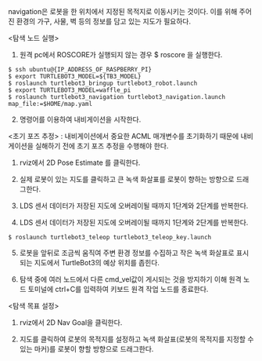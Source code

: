 navigation은 로봇을 한 위치에서 지정된 목적지로 이동시키는 것이다. 이를 위해 주어진 환경의 가구, 사물, 벽 등의 정보를 담고 있는 지도가 필요하다. 

<탐색 노드 실행>

1. 원격 pc에서 ROSCORE가 실행되지 않는 경우 $ roscore 을 실행한다. 
```
$ ssh ubuntu@{IP_ADDRESS_OF_RASPBERRY_PI}
$ export TURTLEBOT3_MODEL=${TB3_MODEL}
$ roslaunch turtlebot3_bringup turtlebot3_robot.launch
$ export TURTLEBOT3_MODEL=waffle_pi
$ roslaunch turtlebot3_navigation turtlebot3_navigation.launch map_file:=$HOME/map.yaml
```
2. 명령어를 이용하여 내비게이션을 시작한다.

<초기 포즈 추정>
: 내비게이션에서 중요한 ACML 매개변수를 초기화하기 때문에 내비게이션을 실해하기 전에 초기 포즈 추정을 수행해야 한다. 

1. rviz에서 2D Pose Estimate 를 클릭한다.

2. 실제 로봇이 있는 지도를 클릭하고 큰 녹색 화살표를 로봇이 향하는 방향으로 드래그한다.

3. LDS 센서 데이터가 저장된 지도에 오버레이될 때까지 1단계와 2단계를 반복한다.

4. LDS 센서 데이터가 저장된 지도에 오버레이될 때까지 1단계와 2단계를 반복한다.
```
$ roslaunch turtlebot3_teleop turtlebot3_teleop_key.launch
```
5. 로봇을 앞뒤로 조금씩 움직여 주변 환경 정보를 수집하고 작은 녹색 화살표로 표시되는 지도에서 TurtleBot3의 예상 위치를 좁힌다.

6. 탐색 중에 여러 노드에서 다른 cmd_vel값이 게시되는 것을 방지하기 이해 원격 노드 토미널에 ctrl+C를 입력하여 키보드 원격 작업 노드를 종료한다.

<탐색 목표 설정>

1. rviz에서 2D Nav Goal을 클릭한다.

2. 지도를 클릭하여 로봇의 목적지를 설정하고 녹색 화살표(로봇의 목적지를 지정할 수 있는 마커)를 로봇이 향할 방향으로 드래그한다. 


